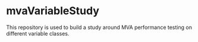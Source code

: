 # mvaVariableStudy
This repository is used to build a study around MVA performance testing on different variable classes.
